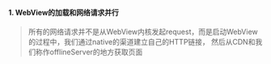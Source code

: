 #### 1. WebView的加载和网络请求并行
> 所有的网络请求并不是从WebView内核发起request，而是启动WebView的过程中，我们通过native的渠道建立自己的HTTP链接，
然后从CDN和我们称作offlineServer的地方获取页面
